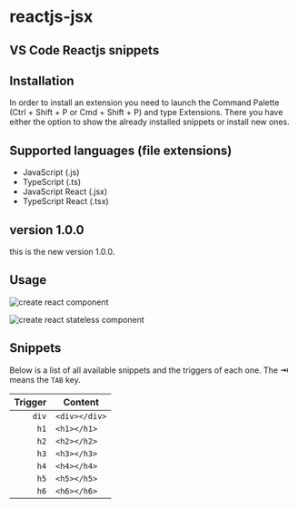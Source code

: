 # reactjs-jsx

## VS Code Reactjs snippets

## Installation

In order to install an extension you need to launch the Command Palette (Ctrl + Shift + P or Cmd + Shift + P) and type Extensions.
There you have either the option to show the already installed snippets or install new ones.

## Supported languages (file extensions)

- JavaScript (.js)
- TypeScript (.ts)
- JavaScript React (.jsx)
- TypeScript React (.tsx)

## version 1.0.0

this is the new version 1.0.0.

## Usage


![create react component]()

![create react stateless component]()


## Snippets

Below is a list of all available snippets and the triggers of each one. The **⇥** means the `TAB` key.

|  Trigger | Content                                                          |
| -------: | ---------------------------------------------------------------- |
|   `div`    |```<div></div>```                                         |
|   `h1`    |```<h1></h1>```                                         |
|   `h2`    |```<h2></h2>```                                         |
|   `h3`    |```<h3></h3>```                                         |
|   `h4`    |```<h4></h4>```                                         |
|   `h5`    |```<h5></h5>```                                         |
|   `h6`    |```<h6></h6>```                                         |